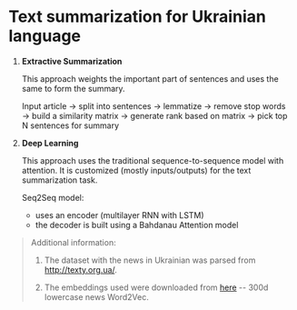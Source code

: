 # Text summarization for Ukrainian language

1. **Extractive Summarization**

   This approach weights the important part of sentences and uses the same to form the summary.

   Input article → split into sentences → lemmatize → remove stop words → build a similarity matrix → generate rank based on matrix → pick top N sentences for summary

2. **Deep Learning**

   This approach uses the traditional sequence-to-sequence model with attention. It is customized (mostly inputs/outputs) for the text summarization task.

   Seq2Seq model:

   - uses an encoder (multilayer RNN with LSTM)
   - the decoder is built using a Bahdanau Attention model
   
   
> Additional information:
>
> 1. The dataset with the news in Ukrainian was parsed from <http://texty.org.ua/>.
>
> 2. The embeddings used were downloaded from [here](<http://lang.org.ua/uk/models/>) -- 300d lowercase news Word2Vec.
